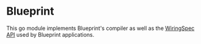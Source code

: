 # Blueprint

This go module implements Blueprint's compiler as well as the [WiringSpec API](pkg/wiring) used by Blueprint applications.
